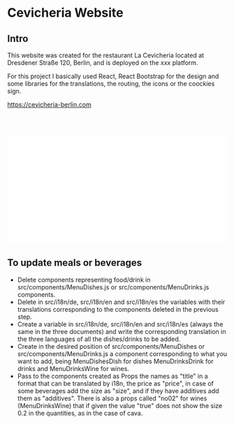 # Cevicheria Website

## Intro

This website was created for the restaurant La Cevicheria located at Dresdener Straße 120, Berlin, and is deployed on the xxx platform.

For this project I basically used React, React Bootstrap for the design and some libraries for the translations, the routing, the icons or the coockies sign.

https://cevicheria-berlin.com

<br></br>

<img src="./src/images/CevicheriaReadme.png">

## To update meals or beverages

- Delete components representing food/drink in src/components/MenuDishes.js or src/components/MenuDrinks.js components.
- Delete in src/i18n/de, src/i18n/en and src/i18n/es the variables with their translations corresponding to the components deleted in the previous step.
- Create a variable in src/i18n/de, src/i18n/en and src/i18n/es (always the same in the three documents) and write the corresponding translation in the three languages of all the dishes/drinks to be added.
- Create in the desired position of src/components/MenuDishes or src/components/MenuDrinks.js a component corresponding to what you want to add, being MenuDishesDish for dishes MenuDrinksDrink for drinks and MenuDrinksWine for wines.
- Pass to the components created as Props the names as "title" in a format that can be translated by i18n, the price as "price", in case of some beverages add the size as "size", and if they have additives add them as "additives". There is also a props called "no02" for wines (MenuDrinksWine) that if given the value "true" does not show the size 0.2 in the quantities, as in the case of cava.
